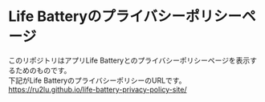 # Life Batteryのプライバシーポリシーページ
このリポジトリはアプリLife Batteryとのプライバシーポリシーページを表示するためのものです。<br>
下記がLife BatteryのプライバシーポリシーのURLです。<br>
https://ru2lu.github.io/life-battery-privacy-policy-site/
